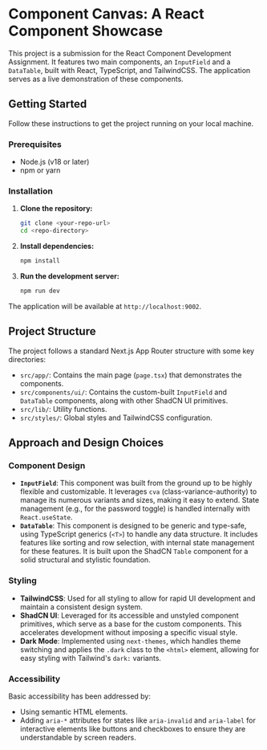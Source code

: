 # Component Canvas: A React Component Showcase

This project is a submission for the React Component Development Assignment. It features two main components, an `InputField` and a `DataTable`, built with React, TypeScript, and TailwindCSS. The application serves as a live demonstration of these components.

## Getting Started

Follow these instructions to get the project running on your local machine.

### Prerequisites

- Node.js (v18 or later)
- npm or yarn

### Installation

1.  **Clone the repository:**

    ```bash
    git clone <your-repo-url>
    cd <repo-directory>
    ```

2.  **Install dependencies:**

    ```bash
    npm install
    ```

3.  **Run the development server:**
    ```bash
    npm run dev
    ```

The application will be available at `http://localhost:9002`.

## Project Structure

The project follows a standard Next.js App Router structure with some key directories:

- `src/app/`: Contains the main page (`page.tsx`) that demonstrates the components.
- `src/components/ui/`: Contains the custom-built `InputField` and `DataTable` components, along with other ShadCN UI primitives.
- `src/lib/`: Utility functions.
- `src/styles/`: Global styles and TailwindCSS configuration.

## Approach and Design Choices

### Component Design

- **`InputField`**: This component was built from the ground up to be highly flexible and customizable. It leverages `cva` (class-variance-authority) to manage its numerous variants and sizes, making it easy to extend. State management (e.g., for the password toggle) is handled internally with `React.useState`.
- **`DataTable`**: This component is designed to be generic and type-safe, using TypeScript generics (`<T>`) to handle any data structure. It includes features like sorting and row selection, with internal state management for these features. It is built upon the ShadCN `Table` component for a solid structural and stylistic foundation.

### Styling

- **TailwindCSS**: Used for all styling to allow for rapid UI development and maintain a consistent design system.
- **ShadCN UI**: Leveraged for its accessible and unstyled component primitives, which serve as a base for the custom components. This accelerates development without imposing a specific visual style.
- **Dark Mode**: Implemented using `next-themes`, which handles theme switching and applies the `.dark` class to the `<html>` element, allowing for easy styling with Tailwind's `dark:` variants.

### Accessibility

Basic accessibility has been addressed by:

- Using semantic HTML elements.
- Adding `aria-*` attributes for states like `aria-invalid` and `aria-label` for interactive elements like buttons and checkboxes to ensure they are understandable by screen readers.
